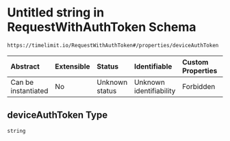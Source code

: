 # Untitled string in RequestWithAuthToken Schema

```txt
https://timelimit.io/RequestWithAuthToken#/properties/deviceAuthToken
```



| Abstract            | Extensible | Status         | Identifiable            | Custom Properties | Additional Properties | Access Restrictions | Defined In                                                                                   |
| :------------------ | :--------- | :------------- | :---------------------- | :---------------- | :-------------------- | :------------------ | :------------------------------------------------------------------------------------------- |
| Can be instantiated | No         | Unknown status | Unknown identifiability | Forbidden         | Allowed               | none                | [RequestWithAuthToken.schema.json*](RequestWithAuthToken.schema.json "open original schema") |

## deviceAuthToken Type

`string`
